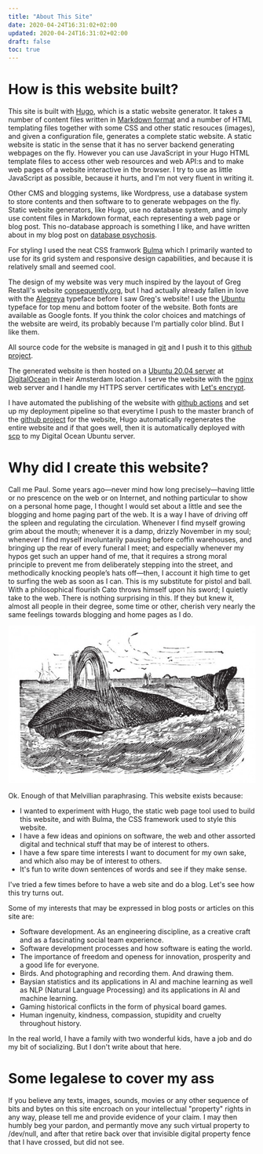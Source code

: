 ```yaml
---
title: "About This Site"
date: 2020-04-24T16:31:02+02:00
updated: 2020-04-24T16:31:02+02:00
draft: false
toc: true
---
```


# How is this website built?

This site is built with [Hugo](https://gohugo.io/), which is a static website
generator. It takes a number of content files written in
[Markdown format](https://www.markdownguide.org/) and a number of HTML
templating files together with some CSS and other static resouces (images), and
given a configuration file, generates a complete static website. A static website
is static in the sense that it has no server backend generating webpages on the
fly. However you can use JavaScript in your Hugo HTML template files to access
other web resources and web API:s and to make web pages of a website interactive
in the browser. I try to use as little JavaScript as possible, because it hurts,
and I'm not very fluent in writing it.

Other CMS and blogging systems, like Wordpress, use a database system to store
contents and then software to to generate webpages on the fly. Static website
generators, like Hugo, use no database system, and simply use content files in
Markdown format, each representing a web page or blog post. This no-database
approach is something I like, and have written about in my blog post on
[database psychosis](/blog/database-psychosis/).

For styling I used the neat CSS framwork [Bulma](https://bulma.io/) which I
primarily wanted to use for its grid system and responsive design capabilities,
and because it is relatively small and seemed cool.

The design of my website was very much inspired by the layout of Greg Restall's
website [consequently.org](https://consequently.org/), but I had actually already
fallen in love with the
[Alegreya](https://typographica.org/typeface-reviews/alegreya-ht/) typeface
before I saw Greg's website! I use the [Ubuntu](https://design.ubuntu.com/font/)
typeface for top menu and bottom footer of the website. Both fonts are available
as Google fonts. If you think the color choices and matchings of the website are
weird, its probably because I'm partially color blind. But I like them.

All source code for the website is managed in [git](https://git-scm.com/) and I
push it to this [github project](https://github.com/pacoispaco/paulcohen.se).

The generated website is then hosted on a
[Ubuntu 20.04 server](https://ubuntu.com/server) at
[DigitalOcean](https://www.digitalocean.com/) in their Amsterdam location. I
serve the website with the [nginx](https://www.nginx.com/) web server and I
handle my HTTPS server certificates with [Let's encrypt](https://letsencrypt.org/).

I have automated the publishing of the website with
[github actions](https://github.com/features/actions) and set up my deployment
pipeline so that everytime I push to the master branch of the
[github project](https://github.com/pacoispaco/paulcohen.se) for the website,
Hugo automatically regenerates the entire website and if that goes well, then
it is automatically deployed with [scp](https://www.ssh.com/ssh/scp/) to my
Digital Ocean Ubuntu server.

# Why did I create this website?

Call me Paul. Some years ago—never mind how long precisely—having little or no prescence on the web or on Internet, and nothing particular to show on a personal home page, I thought I would set about a little and see the blogging and home paging part of the web. It is a way I have of driving off the spleen and regulating the circulation. Whenever I find myself growing grim about the mouth; whenever it is a damp, drizzly November in my soul; whenever I find myself involuntarily pausing before coffin warehouses, and bringing up the rear of every funeral I meet; and especially whenever my hypos get such an upper hand of me, that it requires a strong moral principle to prevent me from deliberately stepping into the street, and methodically knocking people’s hats off—then, I account it high time to get to surfing the web as soon as I can. This is my substitute for pistol and ball. With a philosophical flourish Cato throws himself upon his sword; I quietly take to the web. There is nothing surprising in this. If they but knew it, almost all people in their degree, some time or other, cherish very nearly the same feelings towards blogging and home pages as I do.

![A whale of a time](whale-vintage-engraving.jpg)

Ok. Enough of that Melvillian paraphrasing. This website exists because:

* I wanted to experiment with Hugo, the static web page tool used to build this
  website, and with Bulma, the CSS framework used to style this website.
* I have a few ideas and opinions on software, the web and other assorted digital and
  technical stuff that may be of interest to others.
* I have a few spare time interests I want to document for my own sake, and
  which also may be of interest to others.
* It's fun to write down sentences of words and see if they make sense.

I've tried a few times before to have a web site and do a blog. Let's see how this try turns out.

Some of my interests that may be expressed in blog posts or articles on this
site are:

 * Software development. As an engineering discipline, as a creative craft and
   as a fascinating social team experience.
 * Software development processes and how software is eating the world.
 * The importance of freedom and openess for innovation, prosperity and a good
   life for everyone.
 * Birds. And photographing and recording them. And drawing them.
 * Baysian statistics and its applications in AI and machine learning as well
   as NLP (Natural Language Processing) and its applications in AI and machine learning.
 * Gaming historical conflicts in the form of physical board games.
 * Human ingenuity, kindness, compassion, stupidity and cruelty throughout history.

In the real world, I have a family with two wonderful kids, have a job and do my
bit of socializing. But I don't write about that here.

# Some legalese to cover my ass

If you believe any texts, images, sounds, movies or any other sequence of bits
and bytes on this site encroach on your intellectual "property" rights in any
way, please tell me and provide evidence of your claim. I may then humbly beg
your pardon, and permantly move any such virtual property to /dev/null, and
after that retire back over that invisible digital property fence that I have
crossed, but did not see.

